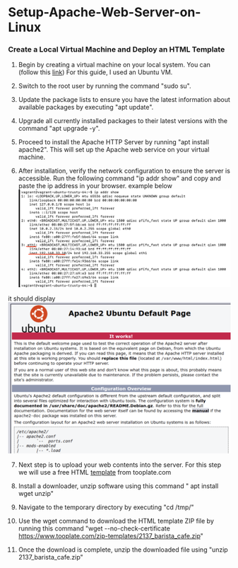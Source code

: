 # Setup-Apache-Web-Server-on-Linux #
### Create a Local Virtual Machine and Deploy an HTML Template ###

1. Begin by creating a virtual machine on your local system. You can (follow this [link](https://github.com/KwesiLovesTech/Create-VM-manually-or-automatically-using-Vagrant-by-HashiCorp))
For this guide, I used an Ubuntu VM.

2. Switch to the root user by running the command "sudo su".

3. Update the package lists to ensure you have the latest information about available packages by executing "apt update".

4. Upgrade all currently installed packages to their latest versions with the command "apt upgrade -y".

5. Proceed to install the Apache HTTP Server by running "apt install apache2". This will set up the Apache web service on your virtual machine.

6. After installation, verify the network configuration to ensure the server is accessible. Run the following command "ip addr show" and copy and paste the ip address in your browser.
example below
![ip addr show](image.png)

it should display
![apache2](image-1.png)
 
7. Next step is to upload your web contents into the server. For this step we will use a free HTML [template](https://www.tooplate.com/zip-templates/2137_barista_cafe.zip) from tooplate.com

8. Install a downloader, unzip software using this command " apt install wget unzip"

9. Navigate to the temporary directory by executing "cd /tmp/"

10. Use the wget command to download the HTML template ZIP file by running this command "wget --no-check-certificate https://www.tooplate.com/zip-templates/2137_barista_cafe.zip"

11. Once the download is complete, unzip the downloaded file using "unzip 2137_barista_cafe.zip"

